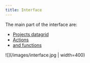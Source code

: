 ```yaml
---
title: Interface
---
```


The main part of the interface are:

*   [Projects datagrid](/project)
*   [Actions](/actions-grid)
*   [and functions](/functions-grid)

![](/images/interface.jpg | width=400)